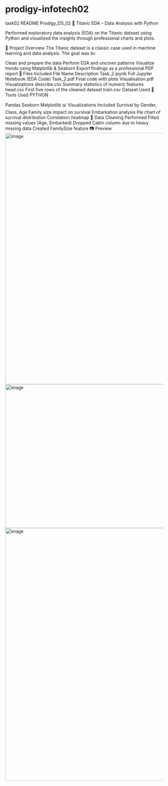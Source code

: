 # prodigy-infotech02
task02
README
Prodigy_DS_02
🚢 Titanic EDA – Data Analysis with Python

Performed exploratory data analysis (EDA) on the Titanic dataset using Python and visualized the insights through professional charts and plots.

📌 Project Overview
The Titanic dataset is a classic case used in machine learning and data analysis. The goal was to:

Clean and prepare the data
Perform EDA and uncover patterns
Visualize trends using Matplotlib & Seaborn
Export findings as a professional PDF report
📁 Files Included
File Name	Description
Task_2.ipynb	Full Jupyter Notebook (EDA Code)
Task_2.pdf	Final code with plots
Visualisation.pdf	Visualizations
describe.csv	Summary statistics of numeric features
head.csv	First five rows of the cleaned dataset
train.csv	Dataset Used
🔧 Tools Used
PYTHON

Pandas
Seaborn
Matplotlib
📊 Visualizations Included
Survival by Gender, Class, Age
Family size impact on survival
Embarkation analysis
Pie chart of survival distribution
Correlation heatmap
🧼 Data Cleaning Performed
Filled missing values (Age, Embarked)
Dropped Cabin column due to heavy missing data
Created FamilySize feature
📷 Preview
<img width="1080" height="802" alt="image" src="https://github.com/user-attachments/assets/10e357e2-8524-4d6f-abb8-2842c4988165" />
<img width="1080" height="459" alt="image" src="https://github.com/user-attachments/assets/2acea1c7-3b93-4d66-bd63-beb4ef89cf6d" />
<img width="1017" height="807" alt="image" src="https://github.com/user-attachments/assets/6a2765aa-5d46-46c6-b44d-0db19c7d9964" />


